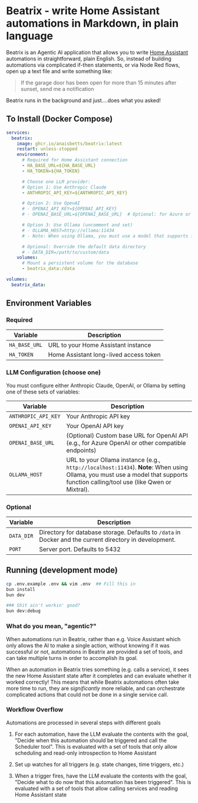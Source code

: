 # Beatrix - write Home Assistant automations in Markdown, in plain language

Beatrix is an Agentic AI application that allows you to write [Home Assistant](https://www.home-assistant.io) automations in straightforward, plain English. So, instead of building automations via complicated if-then statements, or via Node Red flows, open up a text file and write something like:

> If the garage door has been open for more than 15 minutes after sunset, send me a notification

Beatrix runs in the background and just....does what you asked!

## To Install (Docker Compose)

```yaml
services:
  beatrix:
    image: ghcr.io/anaisbetts/beatrix:latest
    restart: unless-stopped
    environment:
      # Required for Home Assistant connection
      - HA_BASE_URL=${HA_BASE_URL}
      - HA_TOKEN=${HA_TOKEN}

      # Choose one LLM provider:
      # Option 1: Use Anthropic Claude
      - ANTHROPIC_API_KEY=${ANTHROPIC_API_KEY}

      # Option 2: Use OpenAI
      # - OPENAI_API_KEY=${OPENAI_API_KEY}
      # - OPENAI_BASE_URL=${OPENAI_BASE_URL}  # Optional: for Azure or other OpenAI-compatible APIs

      # Option 3: Use Ollama (uncomment and set)
      # - OLLAMA_HOST=http://ollama:11434
      # - Note: When using Ollama, you must use a model that supports function calling/tool use (like Qwen or Mixtral)

      # Optional: Override the default data directory
      # - DATA_DIR=/path/to/custom/data
    volumes:
      # Mount a persistent volume for the database
      - beatrix_data:/data

volumes:
  beatrix_data:
```

## Environment Variables

### Required

| Variable      | Description                            |
| ------------- | -------------------------------------- |
| `HA_BASE_URL` | URL to your Home Assistant instance    |
| `HA_TOKEN`    | Home Assistant long-lived access token |

### LLM Configuration (choose one)

You must configure either Anthropic Claude, OpenAI, or Ollama by setting one of these sets of variables:

| Variable            | Description                                                                                                                                                                     |
| ------------------- | ------------------------------------------------------------------------------------------------------------------------------------------------------------------------------- |
| `ANTHROPIC_API_KEY` | Your Anthropic API key                                                                                                                                                          |
| `OPENAI_API_KEY`    | Your OpenAI API key                                                                                                                                                             |
| `OPENAI_BASE_URL`   | (Optional) Custom base URL for OpenAI API (e.g., for Azure OpenAI or other compatible endpoints)                                                                                |
| `OLLAMA_HOST`       | URL to your Ollama instance (e.g., `http://localhost:11434`). **Note**: When using Ollama, you must use a model that supports function calling/tool use (like Qwen or Mixtral). |

### Optional

| Variable   | Description                                                                                             |
| ---------- | ------------------------------------------------------------------------------------------------------- |
| `DATA_DIR` | Directory for database storage. Defaults to `/data` in Docker and the current directory in development. |
| `PORT`     | Server port. Defaults to 5432                                                                           |

## Running (development mode)

```bash
cp .env.example .env && vim .env  ## Fill this in
bun install
bun dev

### Shit ain't workin' good?
bun dev:debug
```

### What do you mean, "agentic?"

When automations run in Beatrix, rather than e.g. Voice Assistant which only allows the AI to make a single action, without knowing if it was successful or not, automations in Beatrix are provided a set of tools, and can take multiple turns in order to accomplish its goal.

When an automation in Beatrix tries something (e.g. calls a service), it sees the new Home Assistant state after it completes and can evaluate whether it worked correctly! This means that while Beatrix automations often take more time to run, they are _significantly_ more reliable, and can orchestrate complicated actions that could not be done in a single service call.

### Workflow Overflow

Automations are processed in several steps with different goals

1. For each automation, have the LLM evaluate the contents with the goal, "Decide when this automation should be triggered and call the Scheduler tool". This is evaluated with a set of tools that only allow scheduling and read-only introspection to Home Assistant

1. Set up watches for all triggers (e.g. state changes, time triggers, etc.)

1. When a trigger fires, have the LLM evaluate the contents with the goal, "Decide what to do now that this automation has been triggered". This is evaluated with a set of tools that allow calling services and reading Home Assistant state
